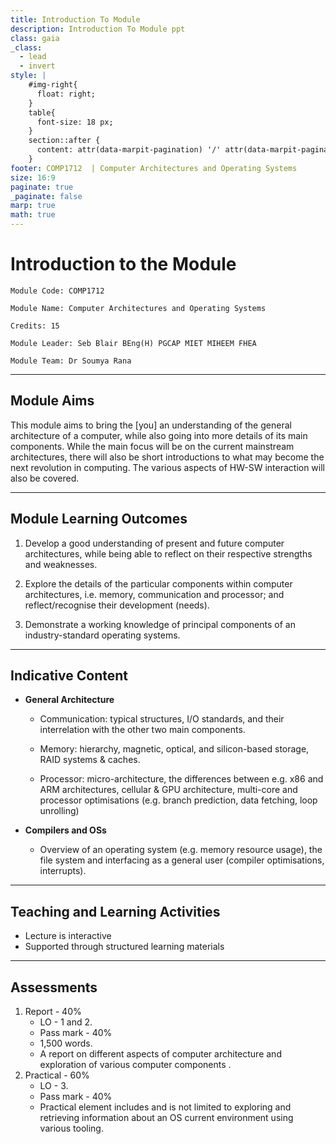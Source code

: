 ```yaml
---
title: Introduction To Module
description: Introduction To Module ppt
class: gaia
_class:
  - lead
  - invert
style: |
    #img-right{
      float: right;
    }
    table{
      font-size: 18 px;
    }
    section::after {
      content: attr(data-marpit-pagination) '/' attr(data-marpit-pagination-total);
    }
footer: COMP1712  | Computer Architectures and Operating Systems
size: 16:9
paginate: true
_paginate: false
marp: true
math: true
---
```


<!-- _footer: "[Download as a PDF](https://github.com/UniOfGreenwich/COMP1712-Lectures/raw/gh-pages/content/ModuleIntroduction/moduleIntroduction.pdf)" -->

# Introduction to the Module

    Module Code: COMP1712

    Module Name: Computer Architectures and Operating Systems

    Credits: 15

    Module Leader: Seb Blair BEng(H) PGCAP MIET MIHEEM FHEA
    
    Module Team: Dr Soumya Rana 
---

## Module Aims

This module aims to bring the [you] an understanding of the general architecture of a computer, while also going into more details of its main components. While the main focus will be on the current mainstream architectures, there will also be short introductions to what may become the next revolution in computing. The various aspects of HW-SW interaction will also be covered. 

---

## Module Learning Outcomes 

1. Develop a good understanding of present and future computer architectures, while being able to reflect on their respective strengths and weaknesses.

2. Explore the details of the particular components within computer architectures, i.e. memory, communication and processor; and reflect/recognise their development (needs).

3. Demonstrate a working knowledge of principal components of an industry-standard operating systems. 


---

## Indicative Content

- **General Architecture**

  - Communication: typical structures, I/O standards, and their interrelation with the other two main components. 

  - Memory: hierarchy, magnetic, optical, and silicon-based storage, RAID systems & caches. 

  - Processor: micro-architecture, the differences between e.g. x86 and ARM architectures, cellular & GPU architecture, multi-core and processor optimisations (e.g. branch prediction, data fetching, loop unrolling) 

- **Compilers and OSs** 
  - Overview of an operating system (e.g. memory resource usage), the file system and interfacing as a general user (compiler optimisations, interrupts). 

--- 


## Teaching and Learning Activities

- Lecture is interactive 
- Supported through structured learning materials 

---

## Assessments 

1. Report - 40%
   - LO - 1 and 2.
   - Pass mark - 40%
   - 1,500 words.
   - A report on different aspects of computer architecture and exploration of various computer components .
2. Practical - 60%
   - LO - 3.
   - Pass mark - 40%
   - Practical element includes and is not limited to exploring and retrieving information about an OS current environment using various tooling. 
